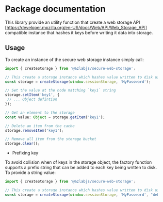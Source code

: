 
# Package documentation

This library provide an utility function that create a  web storage API [https://developer.mozilla.org/en-US/docs/Web/API/Web_Storage_API] compatible instance that hashes it keys before writing it data into storage.


## Usage

To create an instance of the secure web storage instance simply call:

```ts
import { createStorage } from '@azlabjs/secure-web-storage';

// This create a storage instance which hashes value written to disk using `MyPassword` secret key
const storage = createStorage(window.sessionStorage, 'MyPassword');

// Set the value at the node matching `key1` string
storage.setItem('key1', {
 // ... Object defintion
});

// Get an element to the storage
const value: Object = storage.getItem('key1');

// Delete an item from the cache
storage.removeItem('key1');

// Remove all item from the storage bucket
storage.clear();
```

- Prefixing key

To avoid collision when of keys in the storage object, the factory function supports a prefix string that can be added to each key being written to disk. To provide a string value:

```ts
import { createStorage } from '@azlabjs/secure-web-storage';

// This create a storage instance which hashes value written to disk using `MyPassword` secret key
const storage = createStorage(window.sessionStorage, 'MyPassword', 'WebApp');
```